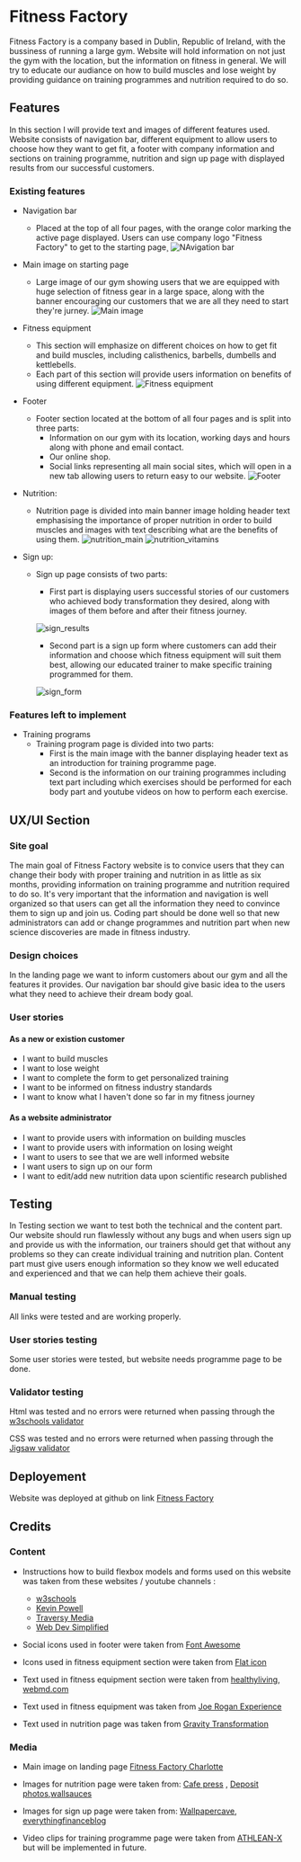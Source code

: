 # Fitness Factory

Fitness Factory is a company based in Dublin, Republic of Ireland, with the bussiness of running a large
gym. Website will hold information on not just the gym with the location, but the information 
on fitness in general. We will try to educate our audiance on how to build muscles and lose weight by providing guidance
on training programmes and nutrition required to do so.

## Features

In this section I will provide text and images of different features used. Website consists of navigation bar, different 
equipment to allow users to choose how they want to get fit, a footer with company information and sections on training programme,
nutrition and sign up page with displayed results from our successful customers.

### Existing features

* Navigation bar
  * Placed at the top of all four pages, with the orange color marking the active page displayed. Users can use company logo "Fitness Factory" to
  get to the starting page¸
![NAvigation bar](documentation/navbar.jpg)

* Main image on starting page
  * Large image of our gym showing users that we are equipped with huge selection of fitness gear in a large space, along with the banner encouraging our
  customers that we are all they need to start they're jurney.
![Main image](documentation/main_image.jpg)
* Fitness equipment
  * This section will emphasize on different choices on how to get fit and build muscles, including calisthenics, barbells, dumbells and kettlebells.
  * Each part of this section will provide users information on benefits of using different equipment.
![Fitness equipment](documentation/fitness_equipment.jpg)
* Footer
  * Footer section located at the bottom of all four pages and is split into three parts:
    * Information on our gym with its location, working days and hours along with phone and email contact.
    * Our online shop.
    * Social links representing all main social sites, which will open in a new tab allowing users to return easy to our website.
![Footer](documentation/footer.jpg)

* Nutrition:
  * Nutrition page is divided into main banner image holding header text emphasising the importance of proper nutrition in order to build muscles
  and images with text describing what are the benefits of using them.
![nutrition_main](documentation/nutrition.jpg)
![nutrition_vitamins](documentation/nutrition_vitamins.jpg)
* Sign up:
  * Sign up page consists of two parts:
    * First part is displaying users successful stories of our customers who achieved body transformation they desired, along with images of
    them before and after their fitness journey.

    ![sign_results](documentation/sign_results.jpg)
    * Second part is a sign up form where customers can add their information and choose which fitness equipment will suit them best, allowing our
    educated trainer to make specific training programmed for them.

    ![sign_form](documentation/sign_form.jpg)

### Features left to implement
* Training programs
  * Training program page is divided into two parts:
    * First is the main image with the banner displaying header text as an introduction for training programme page.
    * Second is the information on our training programmes including text part including which exercises should be performed for each body part
     and youtube videos on how to perform each exercise.
    
## UX/UI Section

### Site goal

The main goal of Fitness Factory website is to convice users that they can change their body with proper training and nutrition in as little as six
months, providing information on training programme and nutrition required to do so. It's very important that the information and navigation is well 
organized so that users can get all the information they need to convince them to sign up and join us. Coding part should be done well so that new 
administrators can add or change programmes and nutrition part when new science discoveries are made in fitness industry.

### Design choices
In the landing page we want to inform customers about our gym and all the features it provides. Our navigation bar should give basic idea to the users
what they need to achieve their dream body goal.
### User stories

#### As a new or existion customer
* I want to build muscles
* I want to lose weight
* I want to complete the form to get personalized training
* I want to be informed on fitness industry standards
* I want to know what I haven't done so far in my fitness journey

#### As a website administrator
* I want to provide users with information on building muscles
* I want to provide users with information on losing weight
* I want to users to see that we are well informed website
* I want users to sign up on our form
* I want to edit/add new nutrition data upon scientific research published

## Testing
In Testing section we want to test both the technical and the content part. Our website should run flawlessly without any bugs and when users sign up and
provide us with the information, our trainers should get that without any problems so they can create individual training and nutrition plan. Content part 
must give users enough information so they know we well educated and experienced and that we can help them achieve their goals.
### Manual testing
All links were tested and are working properly.

### User stories testing
Some user stories were tested, but website needs programme page to be done.
### Validator testing
Html was tested and no errors were returned when passing through the [w3schools validator](https://validator.w3.org/nu/?doc=https%3A%2F%2Fzoranzoroe.github.io%2Fpp1-fitness-factory%2Findex.html)

CSS was tested and no errors were returned when passing through the [Jigsaw validator](https://jigsaw.w3.org/css-validator/validator?uri=https%3A%2F%2Fzoranzoroe.github.io%2Fpp1-fitness-factory%2Findex.html&profile=css3svg&usermedium=all&warning=1&vextwarning=&lang=en)
## Deployement
Website was deployed at github on link [Fitness Factory](https://zoranzoroe.github.io/pp1-fitness-factory/index.html)
## Credits
### Content
* Instructions how to build flexbox models and forms used on this website was taken from these websites / youtube channels :
  * [w3schools](https://www.w3schools.com/)
  * [Kevin Powell](https://www.youtube.com/kepowob)
  * [Traversy Media](https://www.youtube.com/c/TraversyMedia)
  * [Web Dev Simplified](https://www.youtube.com/c/WebDevSimplified)

* Social icons used in footer were taken from  [Font Awesome](https://fontawesome.com/)
* Icons used in fitness equipment section were taken from [Flat icon](https://www.flaticon.com/)
* Text used in fitness equipment section were taken from [healthyliving](https://healthyliving.azcentral.com/benefits-barbells-5223.html),
[webmd.com](https://www.webmd.com/fitness-exercise/what-to-know-about-dumbbells)
* Text used in fitness equipment was taken from [Joe Rogan Experience](https://www.youtube.com/c/joerogan/)
* Text used in nutrition page was taken from [Gravity Transformation](https://www.youtube.com/user/GravityTrainingSol/)
### Media
* Main image on landing page [Fitness Factory Charlotte](https://www.fitnessfactorycharlotte.com/)
* Images for nutrition page were taken from: [Cafe press](https://www.cafepress.com/+periodic-table-zinc+square-stickers) ,
  [Deposit photos](https://depositphotos.com/),[wallsauces](https://www.wallsauce.com/)
* Images for sign up page were taken from: [Wallpapercave](https://wallpapercave.com/), [everythingfinanceblog](https://everythingfinanceblog.com/23279/gym-membership.html*)

* Video clips for training programme page were taken from [ATHLEAN-X](https://www.youtube.com/c/athleanx/) but will be implemented in future.